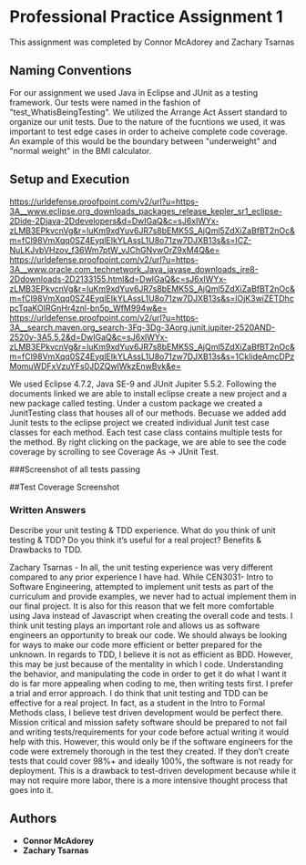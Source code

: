 # Professional Practice Assignment 1

This assignment was completed by Connor McAdorey and Zachary Tsarnas 

## Naming Conventions

For our assignment we used Java in Eclipse and JUnit as a testing framework. Our tests were named in the fashion of "test_WhatisBeingTesting". We utilized the Arrange Act Assert standard to organize our unit tests. Due to the nature of the fucntions we used, it was important to test edge cases in order to acheive complete code coverage. An example of this would be the boundary between "underweight" and "normal weight" in the BMI calculator.

## Setup and Execution
https://urldefense.proofpoint.com/v2/url?u=https-3A__www.eclipse.org_downloads_packages_release_kepler_sr1_eclipse-2Dide-2Djava-2Ddevelopers&d=DwIGaQ&c=sJ6xIWYx-zLMB3EPkvcnVg&r=luKm9xdYuv6JR7s8bEMK5S_AjQml5ZdXiZaBfBT2nOc&m=fCl98VmXqq0SZ4EyqlEIkYLAssL1U8o71zw7DJXB13s&s=ICZ-NuLKJvbVHzov_f36Wm7ptW_vJChGNvwOrZ9xM4Q&e= 
https://urldefense.proofpoint.com/v2/url?u=https-3A__www.oracle.com_technetwork_Java_javase_downloads_jre8-2Ddownloads-2D2133155.html&d=DwIGaQ&c=sJ6xIWYx-zLMB3EPkvcnVg&r=luKm9xdYuv6JR7s8bEMK5S_AjQml5ZdXiZaBfBT2nOc&m=fCl98VmXqq0SZ4EyqlEIkYLAssL1U8o71zw7DJXB13s&s=lOjK3wiZETDhcpcTqaKOIRGnHr4znl-bn5p_WfM994w&e= 
https://urldefense.proofpoint.com/v2/url?u=https-3A__search.maven.org_search-3Fq-3Dg-3Aorg.junit.jupiter-2520AND-2520v-3A5.5.2&d=DwIGaQ&c=sJ6xIWYx-zLMB3EPkvcnVg&r=luKm9xdYuv6JR7s8bEMK5S_AjQml5ZdXiZaBfBT2nOc&m=fCl98VmXqq0SZ4EyqlEIkYLAssL1U8o71zw7DJXB13s&s=1CkIideAmcDPzMomuWDFxVzuYFs0JDZQwIWkzEnwBvk&e= 

We used Eclipse 4.7.2, Java SE-9 and JUnit Jupiter 5.5.2. Following the documents linked we are able to install eclipse create a new project and a new package called testing. Under a custom package we created a JunitTesting class that houses all of our methods. Becuase we added add Junit tests to the eclipse project we created individual Junit test case classes for each method. Each test case class contains multiple tests for the method. By right clicking on the package, we are able to see the code coverage by scrolling to see Coverage As -> JUnit Test. 

###Screenshot of all tests passing


##Test Coverage Screenshot

### Written Answers

Describe your unit testing & TDD experience. What do you think of unit testing & TDD? Do you think
it’s useful for a real project? Benefits & Drawbacks to TDD. 


Zachary Tsarnas - In all, the unit testing experience was very different compared to any prior experience I have had. While CEN3031- Intro to Software Engineering, attempted to implement unit tests as part of the curriculum and provide examples, we never had to actual implement them in our final project. It is also for this reason that we felt more comfortable using Java instead of Javascript when creating the overall code and tests. I think unit testing plays an important role and allows us as software engineers an opportunity to break our code. We should always be looking for ways to make our code more efficient or better prepared for the unknown. In regards to TDD, I believe it is not as efficient as BDD. However, this may be just because of the mentality in which I code. Understanding the behavior, and manipulating the code in order to get it do what I want it do is far more appealing when coding to me, then writing tests first. I prefer a trial and error approach. 
I do think that unit testing and TDD can be effective for a real project. In fact, as a student in the Intro to Formal Methods class, I believe test driven development would be perfect there. Mission critical and mission safety software should be prepared to not fail and writing tests/requirements for your code before actual writing it would help with this. However, this would only be if the software engineers for the code were extremely thorough in the test they created. If they don’t create tests that could cover 98%+ and ideally 100%, the software is not ready for deployment. This is a drawback to test-driven development because while it may not require more labor, there is a more intensive thought process that goes into it.

## Authors

* **Connor McAdorey**
* **Zachary Tsarnas**
